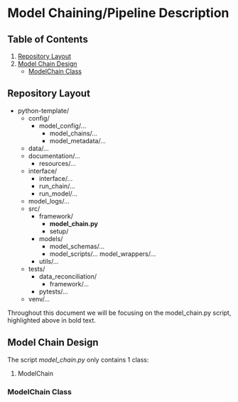 # Model Chaining/Pipeline Description

## Table of Contents
1. [Repository Layout](#repository-layout)
2. [Model Chain Design](#model-chain-design)
   * [ModelChain Class](#modelchain-class)

## Repository Layout
* python-template/
  * config/
    * model_config/...
      * model_chains/...
      * model_metadata/...
  * data/...
  * documentation/...
    * resources/...
  * interface/
    * interface/...
    * run_chain/...
    * run_model/...
  * model_logs/...
  * src/
    * framework/
      * **model_chain.py**
      * setup/
    * models/
      * model_schemas/...
      * model_scripts/...
      model_wrappers/...
    * utils/...
  * tests/
    * data_reconciliation/
      * framework/...
    * pytests/...
  * venv/...

Throughout this document we will be focusing on the model_chain.py script, highlighted above in bold text.

## Model Chain Design
The script _model_chain.py_ only contains 1 class:
1. ModelChain

### ModelChain Class